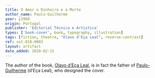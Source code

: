 ```yaml
---
title: O Amor o Dinheiro e a Morte
author_name: Paulo-Guilherme
year: y1960
origin: Portugal
publisher: 'Editorial Técnica e Artística'
types: ['book-cover', book, typography, illustration]
tags: [fiction, theatre, "Olavo d’Eça Leal", reverse-contrast]
ref: sol-010-0003
layout: artifact
date_added: 2020-02-15
---
```

The author of the book, <a class="text-cat-link tag" href="/tags/Olavo%20d’Eça%20Leal/">Olavo d’Eça Leal</a>, is in fact the father of <a class="text-cat-link author" href="/authors/Paulo-Guilherme/">Paulo-Guilherme</a> (d’Eça Leal), who designed the cover.
